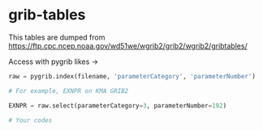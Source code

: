 # grib-tables

This tables are dumped from https://ftp.cpc.ncep.noaa.gov/wd51we/wgrib2/grib2/wgrib2/gribtables/

Access with pygrib likes ->

```python
raw = pygrib.index(filename, 'parameterCategory', 'parameterNumber')

# For example, EXNPR on KMA GRIB2

EXNPR = raw.select(parameterCategory=3, parameterNumber=192)

# Your codes
```
